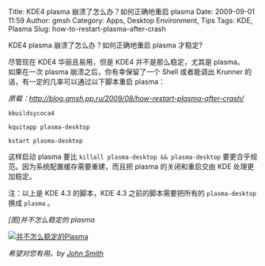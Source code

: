 Title: KDE4 plasma 崩溃了怎么办？如何正确地重启 plasma
Date: 2009-09-01 11:59
Author: gmsh
Category: Apps, Desktop Environment, Tips
Tags: KDE, Plasma
Slug: how-to-restart-plasma-after-crash

KDE4 plasma 崩溃了怎么办？如何正确地重启 plasma 才稳定?

尽管现在 KDE4 华丽且易用，但是 KDE4 并不是那么稳定，尤其是 plasma。  
如果在一次 plasma 崩溃之后，你有幸保留了一个 Shell 或者能调出 Krunner
的话，有一定的几率可以通过以下脚本重启 plasma：

  

*原载：<http://blog.gmsh.pp.ru/2009/08/how-restart-plasma-after-crash/>*

`kbuildsycoca4`

`kquitapp plasma-desktop`

`kstart plasma-desktop`

这样启动 plasma 要比 `killall plasma-desktop && plasma-desktop`
要更合乎规范。因为系统配置缓存需要重建，而且把 plasma 的关闭和重启交由
KDE 处理更加稳定。

注：以上是 KDE 4.3 的脚本，KDE 4.3 之前的脚本需要把所有的
`plasma-desktop` 换成 `plasma` 。

*[图]并不怎么稳定的 plasma*

[![并不怎么稳定的Plasma](http://i.linuxtoy.org/images/2009/09/plasmacrash-400x198.jpg)](http://i.linuxtoy.org/images/2009/09/plasmacrash.jpeg)

*希望对您有用。by [John Smith](http://blog.gmsh.pp.ru/about/)*
